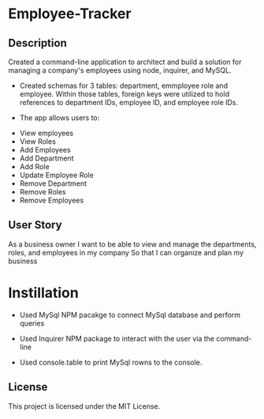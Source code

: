 # Employee-Tracker

## Description

Created a command-line application to architect and build a solution for managing a company's employees using node, inquirer, and MySQL.

* Created schemas for 3 tables: department, emmployee role and employee.  Within those tables, foreign keys were utilized to hold references to department IDs, employee ID, and employee role IDs.

* The app allows users to:
- View employees
- View Roles
- Add Employees
- Add Department
- Add Role
- Update Employee Role
- Remove Department
- Remove Roles
- Remove Employees

## User Story

As a business owner
I want to be able to view and manage the departments, roles, and employees in my company
So that I can organize and plan my business

# Instillation

* Used MySql NPM pacakge to connect MySql database and perform queries

* Used Inquirer NPM package to interact with the user via the command-line

* Used console.table to print MySql rowns to the console.


## License

This project is licensed under the MIT License.


